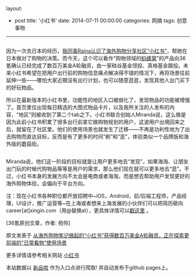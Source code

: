 layout: 
  - post 
title: '小红书' 
date: 2014-07-11 00:00:00 
categories: 网摘 
tags: 创意事物 
---

<p><img src="http://a.36krcnd.com/photo/2014/48e3899434c81bae4b5501c7c4ad8b8c.jpg" alt=""/></p>

<p>因为一次去日本的经历，<a target="_blank" data-no-turbolink="true" href="http://www.36kr.com/p/208354.html">我同事Raina认识了海外购物分享社区“小红书”</a>，帮她在日本做对了购物的决策。而今天，这个可以看作&quot;购物领域的<a target="_blank" data-no-turbolink="true" href="http://www.36kr.com/search?q=%E8%9A%82%E8%9C%82%E7%AA%9D">蚂蜂窝</a>&quot;的产品向<span>36氪</span>确认已经完成了数百万美金A轮融资，由一家硅谷基金领投、真格基金跟投。未来小红书希望在把用户出行前的购物信息痛点解决得不错的情况下，再将场景往前延伸一些——哪怕大家近期没有出行计划，也可以随意逛逛，发现其他人出门买下的好玩物品。</p>

<p>所以在最新版本的小红书里，功能性的地区入口被弱化了，发现物品的功能被增强了。首页里仅出现每日精选的大图式物品卡片，以及我所关注的人发布的内容，“地区”则被收到了第二个tab之下。小红书联合创始人Miranda说，这么做是因为此前小红书积累了很多出行前拿它做购物规划的用户，这波用户出境回来之后，就留在了社区里。他们的使用场景也就发生了迁移——不再是功利性地为了出去购物而直达目标，反而是有了更多的时间“刷”和“逛”，体验类似一个品牌版和海外版的蘑菇街。</p>

<p><img src="http://a.36krcnd.com/photo/2014/8e470386f217a3ece06150b56748aac1.png" alt=""/></p>

<p>Miranda说，他们这一阶段的目标就是让用户更多地去“发现”，如果海淘、让朋友出门玩的时候代购物品等等是用户的需求，那么他们现在就可以更多地去“逛”。不过，小红书本身的发展方向不太会是电商或者海淘，而是想去帮助用户发现更好的海外购物体验，会偏向于平台方向。</p>

<p>注：现在小红书各种职位都开放招聘中~iOS，Android，前/后端工程师，产品经理，UI设计，推广运营等~在上海或者想来上海发展的小伙伴们可以把简历砸向 career[at]xingin.com（用@替换at），更具体详情可以<a target="_blank" data-no-turbolink="true" href="http://www.xiaohongshu.com/join">戳这里</a> 。</p>
					<p>[<span>36氪</span>原创文章，作者: 苑伶]</p>
					<p></p>  



原文发表于 [从海外购物笔记做起的“小红书”获得数百万美金A轮融资，正在探索更前端的“日常看物”使用场景](http://www.36kr.com/p/213191.html)  

更多详情请参考相关网站 [小红书](http://www.xiaohongshu.com/)  

本站数据以 [新品啦](http://xinpinla.com/) 作为入口点进行爬取! 并自动发布于github pages上。  
